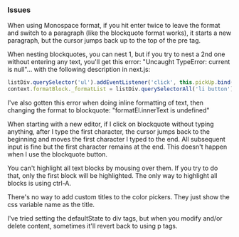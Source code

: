 ### Issues

When using Monospace format, if you hit enter twice to leave the format and switch to a paragraph (like the blockquote format works), it starts a new paragraph, but the cursor jumps back up to the top of the pre tag.

When nesting blockquotes, you can nest 1, but if you try to nest a 2nd one without entering any text, you'll get this error: "Uncaught TypeError: current is null"... with the following description in next.js:

```js
listDiv.querySelector('ul').addEventListener('click', this.pickUp.bind(core));
context.formatBlock._formatList = listDiv.querySelectorAll('li button');
```

I've also gotten this error when doing inline formatting of text, then changing the format to blockquote: "formatEl.innerText is undefined"

When starting with a new editor, if I click on blockquote without typing anything, after I type the first character, the cursor jumps back to the beginning and moves the first character I typed to the end. All subsequent input is fine but the first character remains at the end. This doesn't happen when I use the blockquote button.

You can't highlight all text blocks by mousing over them. If you try to do that, only the first block will be highlighted. The only way to highlight all blocks is using ctrl-A.

There's no way to add custom titles to the color pickers. They just show the css variable name as the title.

I've tried setting the defaultState to div tags, but when you modify and/or delete content, sometimes it'll revert back to using p tags.
